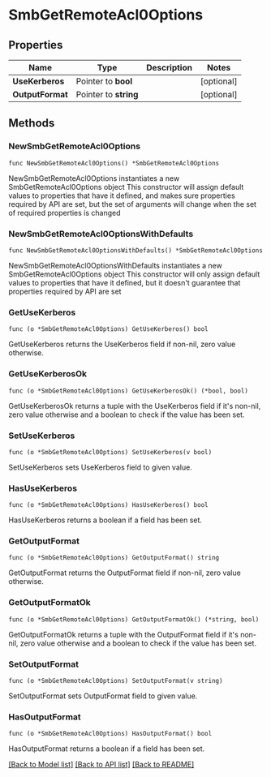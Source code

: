 # SmbGetRemoteAcl0Options

## Properties

Name | Type | Description | Notes
------------ | ------------- | ------------- | -------------
**UseKerberos** | Pointer to **bool** |  | [optional] 
**OutputFormat** | Pointer to **string** |  | [optional] 

## Methods

### NewSmbGetRemoteAcl0Options

`func NewSmbGetRemoteAcl0Options() *SmbGetRemoteAcl0Options`

NewSmbGetRemoteAcl0Options instantiates a new SmbGetRemoteAcl0Options object
This constructor will assign default values to properties that have it defined,
and makes sure properties required by API are set, but the set of arguments
will change when the set of required properties is changed

### NewSmbGetRemoteAcl0OptionsWithDefaults

`func NewSmbGetRemoteAcl0OptionsWithDefaults() *SmbGetRemoteAcl0Options`

NewSmbGetRemoteAcl0OptionsWithDefaults instantiates a new SmbGetRemoteAcl0Options object
This constructor will only assign default values to properties that have it defined,
but it doesn't guarantee that properties required by API are set

### GetUseKerberos

`func (o *SmbGetRemoteAcl0Options) GetUseKerberos() bool`

GetUseKerberos returns the UseKerberos field if non-nil, zero value otherwise.

### GetUseKerberosOk

`func (o *SmbGetRemoteAcl0Options) GetUseKerberosOk() (*bool, bool)`

GetUseKerberosOk returns a tuple with the UseKerberos field if it's non-nil, zero value otherwise
and a boolean to check if the value has been set.

### SetUseKerberos

`func (o *SmbGetRemoteAcl0Options) SetUseKerberos(v bool)`

SetUseKerberos sets UseKerberos field to given value.

### HasUseKerberos

`func (o *SmbGetRemoteAcl0Options) HasUseKerberos() bool`

HasUseKerberos returns a boolean if a field has been set.

### GetOutputFormat

`func (o *SmbGetRemoteAcl0Options) GetOutputFormat() string`

GetOutputFormat returns the OutputFormat field if non-nil, zero value otherwise.

### GetOutputFormatOk

`func (o *SmbGetRemoteAcl0Options) GetOutputFormatOk() (*string, bool)`

GetOutputFormatOk returns a tuple with the OutputFormat field if it's non-nil, zero value otherwise
and a boolean to check if the value has been set.

### SetOutputFormat

`func (o *SmbGetRemoteAcl0Options) SetOutputFormat(v string)`

SetOutputFormat sets OutputFormat field to given value.

### HasOutputFormat

`func (o *SmbGetRemoteAcl0Options) HasOutputFormat() bool`

HasOutputFormat returns a boolean if a field has been set.


[[Back to Model list]](../README.md#documentation-for-models) [[Back to API list]](../README.md#documentation-for-api-endpoints) [[Back to README]](../README.md)


